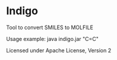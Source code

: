 # Indigo

Tool to convert SMILES to MOLFILE

Usage example: java indigo.jar "C=C"

Licensed under Apache License, Version 2